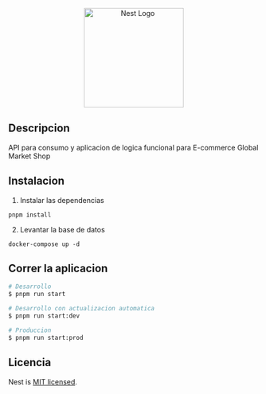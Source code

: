 <p align="center">
  <a href="http://nestjs.com/" target="blank"><img src="https://nestjs.com/img/logo-small.svg" width="200" alt="Nest Logo" /></a>
</p>

[circleci-image]: https://img.shields.io/circleci/build/github/nestjs/nest/master?token=abc123def456
[circleci-url]: https://circleci.com/gh/nestjs/nest

 
## Descripcion

API para consumo y aplicacion de logica funcional para E-commerce Global Market Shop

## Instalacion

1. Instalar las dependencias
```
pnpm install
```

2. Levantar la base de datos
```
docker-compose up -d
```



## Correr la aplicacion

```bash
# Desarrollo
$ pnpm run start

# Desarrollo con actualizacion automatica
$ pnpm run start:dev

# Produccion
$ pnpm run start:prod
```


## Licencia

Nest is [MIT licensed](LICENSE).
